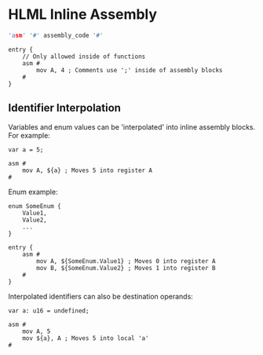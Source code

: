 # HLML Inline Assembly

```c
'asm' '#' assembly_code '#'
```

```
entry {
    // Only allowed inside of functions
    asm #
        mov A, 4 ; Comments use ';' inside of assembly blocks
    #
}
```

## Identifier Interpolation
Variables and enum values can be 'interpolated' into inline assembly blocks. For example:

```
var a = 5;

asm #
    mov A, ${a} ; Moves 5 into register A
#
```

Enum example:
```
enum SomeEnum {
    Value1,
    Value2,
    ...
}

entry {
    asm #
        mov A, ${SomeEnum.Value1} ; Moves 0 into register A
        mov B, ${SomeEnum.Value2} ; Moves 1 into register B
    #
}
```

Interpolated identifiers can also be destination operands:
```
var a: u16 = undefined;

asm #
    mov A, 5
    mov ${a}, A ; Moves 5 into local 'a'
#
```